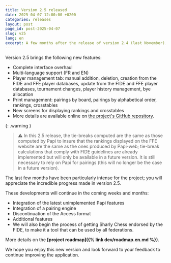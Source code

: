 ```yaml
---
title: Version 2.5 released
date: 2025-04-07 12:00:00 +0200
categories: releases
layout: post
page_id: post-2025-04-07
slug: v25
lang: en
excerpt: A few months after the release of version 2.4 (last November), we are pleased to announce version 2.5 of Papi-web.
---
```


Version 2.5 brings the following new features:

* Complete interface overhaul
* Multi-language support (FR and EN)
* Player management tab: manual addition, deletion, creation from the FIDE and FFE player databases, update from the FIDE and FFE player databases, tournament changes, player history management, bye allocation
* Print management: pairings by board, pairings by alphabetical order, rankings, crosstables
* New screens for displaying rankings and crosstables
* More details are available online on [the project's GitHub repository](https://github.com/sharly-chess/sharly-chess/releases).

{: .warning }
> :warning: In this 2.5 release, the tie-breaks computed are the same as those computed by Papi to insure that the rankings displayed on the FFE website are the same as the ones produced by Papi-web; tie-break calculations that comply with FIDE guidelines are already implemented but will only be available in a future version.
> It is still necessary to rely on Papi for pairings (this will no longer be the case in a future version).

The last few months have been particularly intense for the project; you will appreciate the incredible progress made in version 2.5.

These developments will continue in the coming weeks and months:

* Integration of the latest unimplemented Papi features
* Integration of a pairing engine
* Discontinuation of the Access format
* Additional features
* We will also begin the process of getting Sharly Chess endorsed by the FIDE, to make it a tool that can be used by all federations.

More details on the **[project roadmap]({% link dev/roadmap.en.md %})**.

We hope you enjoy this new version and look forward to your feedback to continue improving the application.
